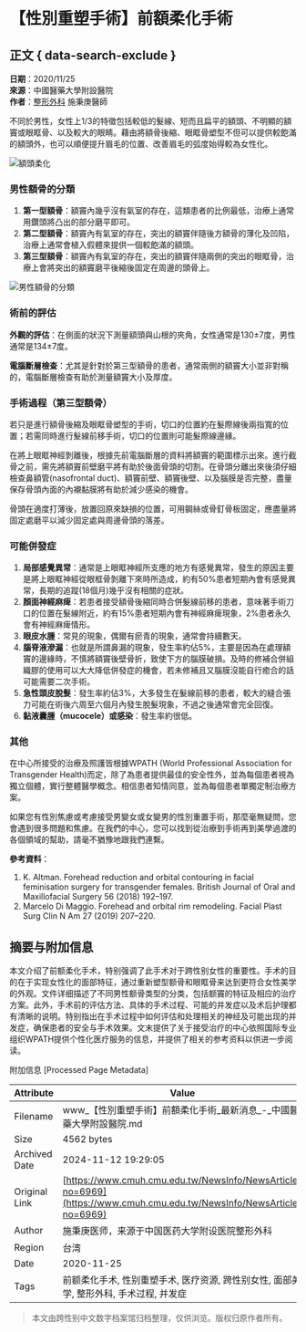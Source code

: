 # 【性別重塑手術】前額柔化手術

## 正文 { data-search-exclude }


**日期**：2020/11/25  
**來源**：中國醫藥大學附設醫院  
**作者**：[整形外科](https://www.cmuh.cmu.edu.tw/Department/Detail?depid=73) 施秉庚醫師  

不同於男性，女性上1/3的特徵包括較低的髮線、短而且扁平的額頭、不明顯的額竇或眼眶骨、以及較大的眼睛。藉由將額骨後縮、眼眶骨塑型不但可以提供較飽滿的額頭外，也可以順便提升眉毛的位置、改善眉毛的弧度始得較為女性化。

![額頭柔化](https://www.cmuh.cmu.edu.tw//FileUploads/images/%e9%a1%8d%e9%a0%ad%e6%9f%94%e5%8c%96.jpg)

### 男性額骨的分類

1. **第一型額骨**：額竇內幾乎沒有氣室的存在，這類患者的比例最低，治療上通常用鑽頭將凸出的部分磨平即可。
2. **第二型額骨**：額竇內有氣室的存在，突出的額竇伴隨後方額骨的薄化及凹陷，治療上通常會植入假體來提供一個較飽滿的額頭。
3. **第三型額骨**：額竇內有氣室的存在，突出的額竇伴隨兩側的突出的眼眶骨，治療上會將突出的額竇磨平後縮後固定在周邊的頭骨上。

![男性額骨的分類](https://www.cmuh.cmu.edu.tw//FileUploads/images/%e7%94%b7%e6%80%a7%e9%a1%8d%e9%aa%a8%e7%9a%84%e5%88%86%e9%a1%9e.jpg)

### 術前的評估

**外觀的評估**：在側面的狀況下測量額頭與山根的夾角，女性通常是130±7度，男性通常是134±7度。

**電腦斷層檢查**：尤其是針對於第三型額骨的患者，通常兩側的額竇大小並非對稱的，電腦斷層檢查有助於測量額竇大小及厚度。

### 手術過程（第三型額骨）

若只是進行額骨後縮及眼眶骨塑型的手術，切口的位置約在髮際線後兩指寬的位置；若需同時進行髮線前移手術，切口的位置則可能髮際線邊緣。

在將上眼眶神經剝離後，根據先前電腦斷層的資料將額竇的範圍標示出來。進行截骨之前，需先將額竇前壁磨平將有助於後面骨頭的切割。在骨頭分離出來後須仔細檢查鼻額管(nasofrontal duct)、額竇前壁、額竇後壁、以及腦膜是否完整，盡量保存骨頭內面的內襯黏膜將有助於減少感染的機會。

骨頭在適度打薄後，放置回原來缺損的位置，可用鋼絲或骨釘骨板固定，應盡量將固定處磨平以減少固定處與周邊骨頭的落差。

### 可能併發症

1. **局部感覺異常**：通常是上眼眶神經所支應的地方有感覺異常，發生的原因主要是將上眼眶神經從眼框骨剝離下來時所造成，約有50%患者短期內會有感覺異常，長期的追蹤(18個月)幾乎沒有相關的症狀。
2. **顏面神經麻痺**：若患者接受額骨後縮同時合併髮線前移的患者，意味著手術刀口的位置在髮線附近，約有15%患者短期內會有神經麻痺現象，2%患者永久會有神經麻痺情形。
3. **眼皮水腫**：常見的現象，偶爾有瘀青的現象，通常會持續數天。
4. **腦脊液滲漏**：也就是所謂鼻漏的現象，發生率約佔5%，主要是因為在處理額竇的邊緣時，不慎將額竇後壁骨折，致使下方的腦膜破損。及時的修補合併組織膠的使用可以大大降低併發症的機會，若未修補且又腦膜沒能自行癒合的話可能需要二次手術。
5. **急性頭皮脫髮**：發生率約佔3%，大多發生在髮線前移的患者，較大的縫合張力可能在術後六周至六個月內發生脫髮現象，不過之後通常會完全回復。
6. **黏液囊腫（mucocele）或感染**：發生率約很低。

### 其他

在中心所接受的治療及照護皆根據WPATH (World Professional Association for Transgender Health)而定，除了為患者提供最佳的安全性外，並為每個患者視為獨立個體，實行整體醫學概念。相信患者知情同意，並為每個患者單獨定制治療方案。

如果您有性別焦慮或考慮接受男變女或女變男的性別重置手術，那麼毫無疑問，您會遇到很多問題和焦慮。在我們的中心，您可以找到從治療到手術再到美學過渡的各個領域的幫助，請毫不猶豫地跟我們連繫。

**參考資料**：

1. K. Altman. Forehead reduction and orbital contouring in facial feminisation surgery for transgender females. British Journal of Oral and Maxillofacial Surgery 56 (2018) 192–197.
2. Marcelo Di Maggio. Forehead and orbital rim remodeling. Facial Plast Surg Clin N Am 27 (2019) 207–220.

## 摘要与附加信息

<!-- tcd_abstract -->
本文介绍了前额柔化手术，特别强调了此手术对于跨性别女性的重要性。手术的目的在于实现女性化的面部特征，通过重新塑型额骨和眼眶骨来达到更符合女性美学的外观。文件详细描述了不同男性额骨类型的分类，包括额竇的特征及相应的治疗方案。此外，手术前的评估方法、具体的手术过程、可能的并发症以及术后护理都有清晰的说明。特别指出在手术过程中如何评估和处理相关的神经及可能出现的并发症，确保患者的安全与手术效果。文末提供了关于接受治疗的中心依照国际专业组织WPATH提供个性化医疗服务的信息，并提供了相关的参考资料以供进一步阅读。
<!-- tcd_abstract_end -->

附加信息 [Processed Page Metadata]

| Attribute       | Value                                  |
|-----------------|----------------------------------------|
| Filename        | www_【性別重塑手術】前額柔化手術_最新消息_-_中國醫藥大學附設醫院.md                             |
| Size            | 4562 bytes                           |
| Archived Date   | 2024-11-12 19:29:05                             |
| Original Link   | [https://www.cmuh.cmu.edu.tw/NewsInfo/NewsArticle?no=6969](https://www.cmuh.cmu.edu.tw/NewsInfo/NewsArticle?no=6969)                       |
| Author          | 施秉庚医师，来源于中国医药大学附设医院整形外科                               |
| Region          | 台湾                               |
| Date            | 2020-11-25                                 |
| Tags            | 前额柔化手术, 性别重塑手术, 医疗资源, 跨性别女性, 面部美学, 整形外科, 手术过程, 并发症                                 |
>
> 本文由跨性别中文数字档案馆归档整理，仅供浏览。版权归原作者所有。
>